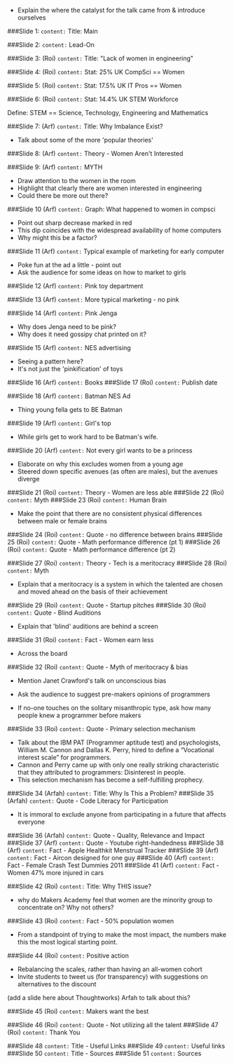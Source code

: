 * Explain the where the catalyst for the talk came from & introduce ourselves

###Slide 1:
`content:` Title: Main

###Slide 2:
`content:` Lead-On

###Slide 3: (Roi)
`content:` Title: "Lack of women in engineering"

###Slide 4: (Roi)
`content:` Stat: 25% UK CompSci == Women

###Slide 5: (Roi)
`content:` Stat: 17.5% UK IT Pros == Women

###Slide 6: (Roi)
`content:` Stat: 14.4% UK STEM Workforce

Define: STEM == Science, Technology, Engineering and Mathematics

###Slide 7: (Arf)
`content:` Title: Why Imbalance Exist?

* Talk about some of the more 'popular theories'

###Slide 8: (Arf)
`content:` Theory - Women Aren't Interested

###Slide 9: (Arf)
`content:` MYTH

* Draw attention to the women in the room
* Highlight that clearly there are women interested in engineering
* Could there be more out there?

###Slide 10 (Arf)
`content:` Graph: What happened to women in compsci

* Point out sharp decrease marked in red
* This dip coincides with the widespread availability of home computers
* Why might this be a factor?

###Slide 11 (Arf)
`content:` Typical example of marketing for early computer

* Poke fun at the ad a little - point out
* Ask the audience for some ideas on how to market to girls

###Slide 12 (Arf)
`content:` Pink toy department

###Slide 13 (Arf)
`content:` More typical marketing - no pink

###Slide 14 (Arf)
`content:` Pink Jenga

* Why does Jenga need to be pink?
* Why does it need gossipy chat printed on it?

###Slide 15 (Arf)
`content:` NES advertising

* Seeing a pattern here?
* It's not just the 'pinkification' of toys

###Slide 16 (Arf)
`content:` Books
###Slide 17 (Roi)
`content:` Publish date

###Slide 18 (Arf)
`content:` Batman NES Ad

* Thing young fella gets to BE Batman

###Slide 19 (Arf)
`content:` Girl's top

* While girls get to work hard to be Batman's wife.

###Slide 20 (Arf)
`content:` Not every girl wants to be a princess

* Elaborate on why this excludes women from a young age
* Steered down specific avenues (as often are males), but the avenues diverge

###Slide 21 (Roi)
`content:` Theory - Women are less able
###Slide 22 (Roi)
`content:` Myth
###Slide 23 (Roi)
`content:` Human Brain

* Make the point that there are no consistent physical differences between male or female brains

###Slide 24 (Roi)
`content:` Quote - no difference between brains
###Slide 25 (Roi)
`content:` Quote - Math performance difference (pt 1)
###Slide 26 (Roi)
`content:` Quote - Math performance difference (pt 2)

###Slide 27 (Roi)
`content:` Theory - Tech is a meritocracy
###Slide 28 (Roi)
`content:` Myth

* Explain that a meritocracy is a system in which the talented are chosen and moved ahead on the basis of their achievement

###Slide 29 (Roi)
`content:` Quote - Startup pitches
###Slide 30 (Roi)
`content:` Quote - Blind Auditions

* Explain that 'blind' auditions are behind a screen

###Slide 31 (Roi)
`content:` Fact - Women earn less

* Across the board

###Slide 32 (Roi)
`content:` Quote - Myth of meritocracy & bias

* Mention Janet Crawford's talk on unconscious bias

* Ask the audience to suggest pre-makers opinions of programmers
* If no-one touches on the solitary misanthropic type, ask how many people knew a programmer before makers

###Slide 33 (Roi)
`content:` Quote - Primary selection mechanism

* Talk about the IBM PAT (Programmer aptitude test) and psychologists, William M. Cannon and Dallas K. Perry, hired to define a “Vocational interest scale” for programmers.
* Cannon and Perry came up with only one really striking characteristic that they attributed to programmers: Disinterest in people.
* This selection mechanism has become a self-fulfilling prophecy.

###Slide 34 (Arfah)
`content:` Title: Why Is This a Problem?
###Slide 35 (Arfah)
`content:` Quote - Code Literacy for Participation

* It is immoral to exclude anyone from participating in a future that affects everyone

###Slide 36 (Arfah)
`content:` Quote - Quality, Relevance and Impact
###Slide 37 (Arf)
`content:` Quote - Youtube right-handedness
###Slide 38 (Arf)
`content:` Fact - Apple Healthkit Menstrual Tracker
###Slide 39 (Arf)
`content:` Fact - Aircon designed for one guy
###Slide 40 (Arf)
`content:` Fact - Female Crash Test Dummies 2011
###Slide 41 (Arf)
`content:` Fact - Women 47% more injured in cars

###Slide 42 (Roi)
`content:` Title: Why THIS issue?

* why do Makers Academy feel that women are the minority group to concentrate on? Why not others?

###Slide 43 (Roi)
`content:` Fact - 50% population women

* From a standpoint of trying to make the most impact, the numbers make this the most logical starting point.

###Slide 44 (Roi)
`content:` Positive action

* Rebalancing the scales, rather than having an all-women cohort
* Invite students to tweet us (for transparency) with suggestions on alternatives to the discount

(add a slide here about Thoughtworks) Arfah to talk about this? 

###Slide 45 (Roi)
`content:` Makers want the best

###Slide 46 (Roi)
`content:` Quote - Not utilizing all the talent
###Slide 47 (Roi)
`content:` Thank You

###Slide 48
`content:` Title - Useful Links
###Slide 49
`content:` Useful links
###Slide 50
`content:` Title - Sources
###Slide 51
`content:` Sources
